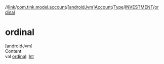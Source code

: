 //[link](../../../../index.md)/[com.tink.model.account](../../../index.md)/[[androidJvm]Account](../../index.md)/[Type](../index.md)/[INVESTMENT](index.md)/[ordinal](ordinal.md)



# ordinal  
[androidJvm]  
Content  
val [ordinal](ordinal.md): [Int](https://kotlinlang.org/api/latest/jvm/stdlib/kotlin/-int/index.html)  




